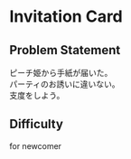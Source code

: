 # Invitation Card

## Problem Statement

ピーチ姫から手紙が届いた。  
パーティのお誘いに違いない。  
支度をしよう。

## Difficulty

for newcomer
